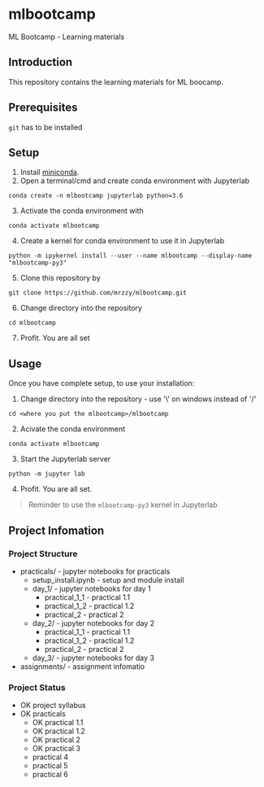 # mlbootcamp
ML Bootcamp - Learning materials

## Introduction 
This repository contains the learning materials for ML boocamp.

## Prerequisites
`git` has to be installed

## Setup
1. Install [miniconda](https://docs.conda.io/en/latest/miniconda.html).
2. Open a terminal/cmd and create conda environment with Jupyterlab
```
conda create -n mlbootcamp jupyterlab python=3.6
```
3. Activate the conda environment with 
```
conda activate mlbootcamp
```
4. Create a kernel for conda environment to use it in Jupyterlab
```
python -m ipykernel install --user --name mlbootcamp --display-name "mlbootcamp-py3"
```
5. Clone this repository by
```
git clone https://github.com/mrzzy/mlbootcamp.git
```
6. Change directory into the repository
```
cd mlbootcamp
```
7. Profit. You are all set

## Usage
Once you have complete setup, to use your installation:
1. Change directory into the repository - use '\\' on windows instead of '/'
```
cd <where you put the mlbootcamp>/mlbootcamp 
```
2. Acivate the conda environment
```
conda activate mlbootcamp
```
3. Start the Jupyterlab server
```
python -m jupyter lab
```
4. Profit. You are all set.

> Reminder to use the `mlbootcamp-py3` kernel in Jupyterlab

## Project Infomation
### Project Structure
- practicals/ - jupyter notebooks for practicals
    - setup_install.ipynb - setup and module install
    - day_1/ - jupyter notebooks for day 1
        - practical_1_1 - practical 1.1
        - practical_1_2 - practical 1.2
        - practical_2 - practical 2
    - day_2/ - jupyter notebooks for day 2
        - practical_1_1 - practical 1.1
        - practical_1_2 - practical 1.2
        - practical_2 - practical 2
    - day_3/ - jupyter notebooks for day 3
- assignments/ - assignment infomatio

### Project Status
- OK project syllabus
- OK practicals
    - OK practical 1.1
    - OK practical 1.2
    - OK practical 2
    - OK practical 3
    - practical 4
    - practical 5
    - practical 6
